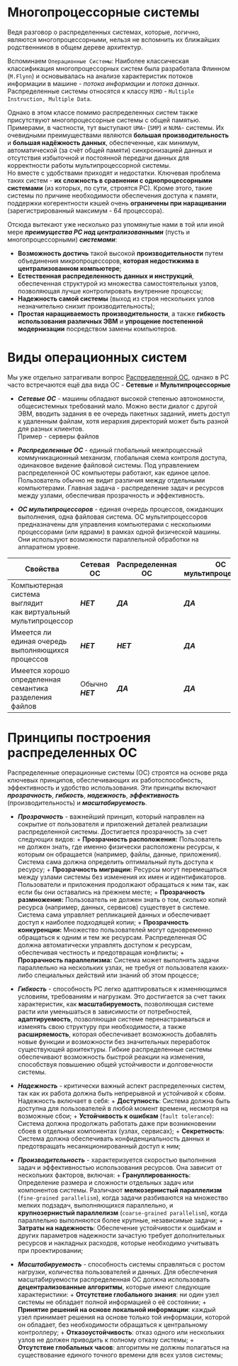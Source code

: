
# Многопроцессорные системы

Ведя разговор о распределенных системах, которые, логично, являются многопроцессорными, нельзя не вспомнить их ближайших родственников в общем дереве архитектур.

Вспоминаем `Операционные Системы`: Наиболее классическая классификация многопроцессорных систем была разработала Флинном (`M.Flynn`) и основывалась на анализе характеристик потоков информации в машине - _потока информации_ и _потока данных_. Распределенные системы относятся к классу `MIMD` - `Multiple Instruction, Multiple Data`. 

Однако в этом классе помимо распределенных систем также присутствуют многопроцессорные системы с общей памятью. Примерами, в частности, тут выступают `UMA`- (`SMP`) и `NUMA`- системы. Их очевидными преимуществами являются **большая производительность** и **большая надёжность данных**, обеспеченные, как минимум, автоматической (за счёт общей памяти) синхронизацией данных и отсутствия избыточной и постоянной передачи данных для корректности работы мультипроцессорной системы. \
Но вместе с удобствами приходят и недостатки.  Ключевая проблема таких систем - **их сложность в сравнении с однопроцессорными системами** (из которых, по сути, строятся РС). Кроме этого, такие системы по причине необходимости обеспечения доступа к памяти, поддержки когерентности кэшей очень **ограничены при наращивании** (зарегистрированный максимум - 64 процессора).

Отсюда вытекают уже несколько раз упомянутые нами в той или иной мере ***преимущества РС над централизованными*** (пусть и многопроцессорными) ***системами***:
 + **Возможность достичь** такой высокой **производительности** путем объединения микропроцессоров, **которая недостижима в централизованном компьютере**;
 + **Естественная распределенность данных и инструкций**, обеспеченная структурой из множества самостоятельных узлов, позволяющая лучше контролировать внутренние процессы; 
 + **Надежность самой системы** (выход из строя нескольких узлов незначительно снизит производительность);
 + **Простая наращиваемость производительности**, а также **гибкость использования различных ЭВМ** и **упрощение постепенной модернизации** посредством замены компьютеров.

# Виды операционных систем

Мы уже отдельно затрагивали вопрос [Распределенной ОС](<01. Введение в предмет.md#Распределенные Операционные Системы>), однако в РС часто встречаются ещё два вида ОС - **Сетевые** и **Мультипроцессорные**

 + ***Сетевые ОС*** -  машины  обладают  высокой  степенью автономности, общесистемных требований мало. Можно вести диалог с другой ЭВМ, вводить задания в ее очередь пакетных заданий, иметь доступ к удаленным файлам, хотя иерархия директорий может быть разной для разных клиентов. \
   Пример - серверы файлов

 + ***Распределенные ОС*** - единый глобальный межпроцессный коммуникационный механизм, глобальная схема контроля доступа, одинаковое видение файловой системы. Под управлением распределенной ОС компьютеры работают, как единое целое. Пользователь обычно не видит различия между отдельными компьютерами. Главная задача - распределение задач и ресурсов между узлами, обеспечивая прозрачность и эффективность.

 + ***ОС мультипроцессоров*** - единая очередь процессов, ожидающих выполнения, одна файловая система. ОС мультипроцессоров предназначены для управления компьютерами с несколькими процессорами (или ядрами) в рамках одной физической машины. Они используют возможности параллельной обработки на аппаратном уровне.


| Свойства                                                                | Сетевая ОС       | Распределенная ОС | ОС мультипроцессоров |
| ----------------------------------------------------------------------- | ---------------- | ----------------- | -------------------- |
| Компьютерная система выглядит<br>как виртуальный<br>мультипроцессор<br> | ***НЕТ***        | ***ДА***          | ***ДА***             |
| Имеется ли единая очередь выполняющихся процессов<br>                   | ***НЕТ***        | ***НЕТ***         | ***ДА***             |
| Имеется хорошо определенная семантика разделения файлов                 | Обычно ***НЕТ*** | ***ДА***          | ***ДА***             |

# Принципы построения распределенных ОС

Распределенные операционные системы (ОС) строятся на основе ряда ключевых принципов, обеспечивающих их работоспособность, эффективность и удобство использования. Эти принципы включают ***прозрачность***, ***гибкость***, ***надежность***, ***эффективность*** (производительность) и ***масштабируемость***.

 + ***Прозрачность*** - важнейший принцип, который направлен на сокрытие от пользователя и приложений деталей реализации распределенной системы. Достигается прозрачность за счет следующих видов:
     	+  **Прозрачность расположения:** Пользователь не должен знать, где именно физически расположены ресурсы, к которым он обращается (например, файлы, данные, приложения). Система сама должна определить оптимальный путь доступа к ресурсу;
     	+  **Прозрачность миграции:** Ресурсы могут перемещаться между узлами системы без изменения их имен и идентификаторов. Пользователи и приложения продолжают обращаться к ним так, как если бы они оставались на прежнем месте;
     	+  **Прозрачность размножения:** Пользователь не должен знать о том, сколько копий ресурса (например, данных, сервисов) существует в системе. Система сама управляет репликацией данных и обеспечивает доступ к наиболее подходящей копии;
     	+  **Прозрачность конкуренции:** Множество пользователей могут одновременно обращаться к одним и тем же ресурсам. Распределенная ОС должна автоматически управлять доступом к ресурсам, обеспечивая честность и предотвращая конфликты;
     	+  **Прозрачность параллелизма:** Система может выполнять задачи параллельно на нескольких узлах, не требуя от пользователя каких-либо специальных действий или знаний об этом процессе;

 + ***Гибкость*** -  способность РС легко адаптироваться к изменяющимся условиям, требованиям и нагрузкам. Это достигается за счет таких характеристик, как **масштабируемость**, позволяющая системе расти или уменьшаться в зависимости от потребностей, **адаптируемость**, позволяющая системе перенастраиваться и изменять свою структуру при необходимости, а также **расширяемость**, которая обеспечивает возможность добавлять новые функции и возможности без значительных переработок существующей архитектуры. Гибкие распределенные системы обеспечивают возможность быстрой реакции на изменения, способствуя повышению общей устойчивости и долговечности системы.

 + ***Надежность*** - критически важный аспект распределенных систем, так как их работа должна быть непрерывной и устойчивой к сбоям. Надежность включает в себя:
	    + **Доступность**: Система должна быть доступна для пользователей в любой момент времени, несмотря на возможные сбои;
	    + **Устойчивость к ошибкам** (`fault tolerance`): Система должна продолжать работать даже при возникновении сбоев в отдельных компонентах (узлах, сервисах);
     	+ **Секретность**: Система должна обеспечивать конфиденциальность данных и предотвращать несанкционированный доступ к ним;

 + ***Производительность*** -  характеризуется скоростью выполнения задач и эффективностью использования ресурсов. Она зависит от нескольких факторов, включая:
	    + **Грануллированность**: Определение размера и сложности отдельных задач или компонентов системы. Различают **мелкозернистый параллелизм** (`fine-grained parallelism`), когда задачи разбиваются на множество мелких подзадач, выполняющихся параллельно, и **крупнозернистый параллелизм** (`coarse-grained parallelism`), когда параллельно выполняются более крупные, независимые задачи;
     	+ **Затраты на надежность**: Обеспечение устойчивости к ошибкам и других параметров надежности зачастую требует дополнительных ресурсов и накладных расходов, которые необходимо учитывать при проектировании;

 + ***Масштабируемость*** -  способность системы справляться с ростом нагрузки, количества пользователей и данных. Для обеспечения масштабируемости распределенная ОС должна использовать **децентрализованные алгоритмы**, которые имеют следующие характеристики:
	    + **Отсутствие глобального знания**: ни один узел системы не обладает полной информацией о её состоянии;
	    + **Принятие решений на основе локальной информации**: каждый узел принимает решения на основе только той информации, которой он обладает, без необходимости обращаться к центральному контроллеру;
     	+ **Отказоустойчивость**: отказ одного или нескольких узлов не должен приводить к полному отказу системы;
     	+ **Отсутствие глобальных часов**: алгоритмы не должны полагаться на существование единого точного времени для всех узлов системы;

